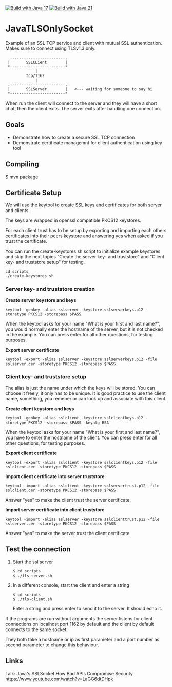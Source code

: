 [![Build with Java 17](https://github.com/i-love-coffee-i-love-tea/JavaTLSOnlySocket/actions/workflows/java17.yml/badge.svg?branch=master)](https://github.com/i-love-coffee-i-love-tea/JavaTLSOnlySocket/actions/workflows/java17.yml)
[![Build with Java 21](https://github.com/i-love-coffee-i-love-tea/JavaTLSOnlySocket/actions/workflows/java21.yml/badge.svg?branch=master)](https://github.com/i-love-coffee-i-love-tea/JavaTLSOnlySocket/actions/workflows/java21.yml)

# JavaTLSOnlySocket

Example of an SSL TCP service and client with mutual SSL authentication.
Makes sure to connect using TLSv1.3 only.

```
 .------------------------.
 |       SSLCLient        | 
 *------------------------*
             |
         tcp/1162
             |
 .------------------------.
 |       SSLServer        |   <--- waiting for someone to say hi
 *------------------------*
```

When run the client will connect to the server and they will have a short chat, then the client exits.
The server exits after handling one connection.


## Goals 
 - Demonstrate how to create a secure SSL TCP connection 
 - Demonstrate certificate managemnt for client authentication using key tool


## Compiling

$ mvn package

## Certificate Setup

We will use the keytool to create SSL keys and certificates for both server and clients.

The keys are wrapped in openssl compatible PKCS12 keystores.

For each client trust has to be setup by exporting and importing each others certificates into their peers keystore and
answering yes when asked if you trust the certificate.

You can run the create-keystores.sh script to initialize example keystores and skip the next topics "Create the server key- and truststore" and
"Client key- and truststore setup" for testing.  
``` 
cd scripts
./create-keystores.sh
```

### Server key- and truststore creation

**Create server keystore and keys**
```
keytool -genkey -alias sslserver -keystore sslserverkeys.p12 -storetype PKCS12 -storepass $PASS
```
When the keytool asks for your name "What is your first and last name?", you would normally enter the hostname of the server,
but it is not checked in the example.
You can press enter for all other questions, for testing purposes.


**Export server certificate**
```
keytool -export -alias sslserver -keystore sslserverkeys.p12 -file sslserver.cer -storetype PKCS12 -storepass $PASS
```

### Client key- and truststore setup

The alias is just the name under which the keys will be stored. You can choose it freely, it only has to be unique.
It is good practice to use the client name, something, you remeber or can look up and associate with this client. 


**Create client keystore and keys**
```
keytool -genkey -alias sslclient -keystore sslclientkeys.p12 -storetype PKCS12 -storepass $PASS -keyalg RSA
```
When the keytool asks for your name "What is your first and last name?", you have to enter the hostname of the client.
You can press enter for all other questions, for testing purposes.

**Export client certificate**
```
keytool -export -alias sslclient -keystore sslclientkeys.p12 -file sslclient.cer -storetype PKCS12 -storepass $PASS
```

**Import client certificate into server truststore**
```
keytool -import -alias sslclient -keystore sslservertrust.p12 -file sslclient.cer -storetype PKCS12 -storepass $PASS
```
Answer "yes" to make the client trust the server certificate.

**Import server certificate into client truststore**
```
keytool -import -alias sslserver -keystore sslclienttrust.p12 -file sslserver.cer -storetype PKCS12 -storepass $PASS
```
Answer "yes" to make the server trust the client certificate.


## Test the connection

1. Start the ssl server

    ```
    $ cd scripts  
    $ ./tls-server.sh
    ```
    
2. In a different console, start the client and enter a string

    ```
    $ cd scripts      
    $ ./tls-client.sh
    ```
 
    Enter a string and press enter to send it to the server. It should echo it.



If the programs are run without arguments the server listens for client connections on localhost port 1162 by default
and the client by default connects to the same socket.

They both take a hostname or ip as first parameter and a port number as second parameter to change this behaviour. 


## Links

Talk: Java's SSLSocket How Bad APIs Compromise Security
https://www.youtube.com/watch?v=LaGG6dtDHpk
